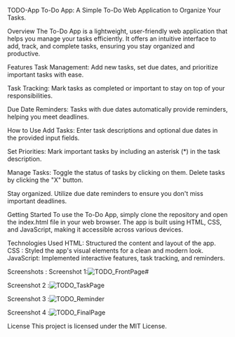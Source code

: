  TODO-App
To-Do App: A Simple To-Do Web Application to Organize Your Tasks.

Overview
The To-Do App is a lightweight, user-friendly web application that helps you manage your tasks efficiently. It offers an intuitive interface to add, track, and complete tasks, ensuring you stay organized and productive.

Features
Task Management: Add new tasks, set due dates, and prioritize important tasks with ease.

Task Tracking: Mark tasks as completed or important to stay on top of your responsibilities.

Due Date Reminders: Tasks with due dates automatically provide reminders, helping you meet deadlines.

How to Use
Add Tasks: Enter task descriptions and optional due dates in the provided input fields.

Set Priorities: Mark important tasks by including an asterisk (*) in the task description.

Manage Tasks: Toggle the status of tasks by clicking on them. Delete tasks by clicking the "X" button.

Stay organized. Utilize due date reminders to ensure you don't miss important deadlines.

Getting Started
To use the To-Do App, simply clone the repository and open the index.html file in your web browser. The app is built using HTML, CSS, and JavaScript, making it accessible across various devices.

Technologies Used
HTML: Structured the content and layout of the app.
CSS : Styled the app's visual elements for a clean and modern look.
JavaScript: Implemented interactive features, task tracking, and reminders.

Screenshots :
Screenshot 1:![TODO_FrontPage](https://github.com/somashekar17/TODO-App/assets/49157790/7e2ca5e2-79de-44ab-901e-d2c0349b6f38)#

Screenshot 2 :![TODO_TaskPage](https://github.com/somashekar17/TODO-App/assets/49157790/b0ee66ae-af69-4231-9998-7cf9fc941ad5)

Screenshot 3 :![TODO_Reminder](https://github.com/somashekar17/TODO-App/assets/49157790/99012426-0136-4071-a9ab-c7c06d111105)

Screenshot 4 :![TODO_FinalPage](https://github.com/somashekar17/TODO-App/assets/49157790/3eb2633f-842f-4f56-9b17-b05efc53d1af)



License
This project is licensed under the MIT License.









